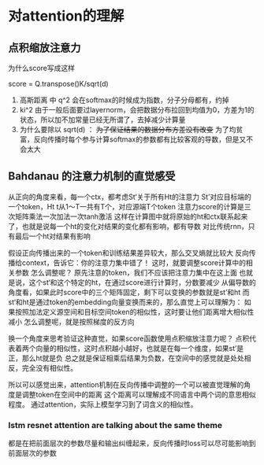 # 对attention的理解

## 点积缩放注意力

为什么score写成这样

score = Q.transpose()K/sqrt(d)

1. 高斯距离 中 q^2 会在softmax的时候成为指数，分子分母都有，约掉
2. ki^2 由于一般后面要过layernorm，会把数据分布拉回到均值为0，方差为1的状态，所以加不加常量已经无所谓了，去掉减少计算量
3. 为什么要除以 sqrt(d) ： ~~为了保证结果的数据分布方差没有改变~~ 为了均贫富，反向传播时每个参与计算softmax的参数都有比较客观的导数，但是又不会太大

## Bahdanau 的注意力机制的直觉感受

从正向的角度来看，每一个ctx，都考虑St‘关于所有Ht的注意力
St’对应目标端的一个token，Ht t从1～T一共有T个，对应源端T个token
注意力score的计算是三次矩阵乘法一次加法一次tanh激活
这样在计算图中就将原始的ht和ctx联系起来了，也就是说每一个ht的变化对结果的变化都有影响，都有导数
对比传统rnn，只有最后一个ht对结果有影响

假设正向传播出来的一个token和训练结果差异较大，那么交叉熵就比较大
反向传播给context，告诉它：你的注意力集中错了！
这时，就要调整score计算中的相关参数
怎么调整呢？
原先注意的token，我们不应该把注意力集中在这上面
也就是说，这个st‘和这个特定的ht，在通过score进行计算时，分数要减少
从偏导数的角度看，如果此时score中的三个矩阵固定，剩下可以变换的参数就是st’和ht
而st‘和ht是通过token的embedding向量变换而来的，那么直觉上可以理解为：
如果按照加法定义源空间和目标空间token的相似性，这时要让他们距离增大相似性减小
怎么调整呢，就是按照梯度的反方向

换一个角度来思考验证这种直觉，如果score函数使用点积缩放注意力呢？
点积代表着两个向量的相似性，这时点积越小越好，也就是在每一个维度，如果st’是正，那么ht就是负
总之就是保证相乘后结果为负数，在空间中的感觉就是处处相反，完全没有相似性。

所以可以感觉出来，attention机制在反向传播中调整的一个可以被直觉理解的角度是调整token在空间中的距离
这个距离可以理解成不同语言中两个词的意思相似程度。
通过attention，实际上模型学习到了词含义的相似性。

### lstm resnet attention are talking about the same theme

都是在把前面层次的参数尽量和输出纠缠起来，反向传播时loss可以尽可能影响到前面层次的参数